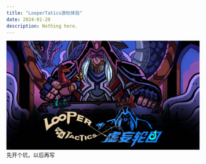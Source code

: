 ```yaml
---
title: "LooperTatics游玩体验"
date: 2024-01-20
description: Nothing here.
---
```

![TitileImage](/asset/0f5e62064da4a59dc74852f9c8d654ad.jpeg)
先开个坑，以后再写
